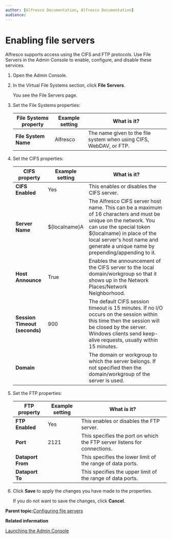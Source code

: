 ```yaml
---
author: [Alfresco Documentation, Alfresco Documentation]
audience: 
---
```


# Enabling file servers

Alfresco supports access using the CIFS and FTP protocols. Use File Servers in the Admin Console to enable, configure, and disable these services.

1.  Open the Admin Console.

2.  In the Virtual File Systems section, click **File Servers**.

    You see the File Servers page.

3.  Set the File Systems properties:

    |File Systems property|Example setting|What is it?|
    |---------------------|---------------|-----------|
    |**File System Name**|Alfresco|The name given to the file system when using CIFS, WebDAV, or FTP.|

4.  Set the CIFS properties:

    |CIFS property|Example setting|What is it?|
    |-------------|---------------|-----------|
    |**CIFS Enabled**|Yes|This enables or disables the CIFS server.|
    |**Server Name**|$\{localname\}A|The Alfresco CIFS server host name. This can be a maximum of 16 characters and must be unique on the network. You can use the special token $\{localname\} in place of the local server's host name and generate a unique name by prepending/appending to it.|
    |**Host Announce**|True|Enables the announcement of the CIFS server to the local domain/workgroup so that it shows up in the Network Places/Network Neighborhood.|
    |**Session Timeout \(seconds\)**|900|The default CIFS session timeout is 15 minutes. If no I/O occurs on the session within this time then the session will be closed by the server. Windows clients send keep-alive requests, usually within 15 minutes.|
    |**Domain**| |The domain or workgroup to which the server belongs. If not specified then the domain/workgroup of the server is used.|

5.  Set the FTP properties:

    |FTP property|Example setting|What is it?|
    |------------|---------------|-----------|
    |**FTP Enabled**|Yes|This enables or disables the FTP server.|
    |**Port**|2121|This specifies the port on which the FTP server listens for connections.|
    |**Dataport From**| |This specifies the lower limit of the range of data ports.|
    |**Dataport To**| |This specifies the upper limit of the range of data ports.|

6.  Click **Save** to apply the changes you have made to the properties.

    If you do not want to save the changes, click **Cancel**.


**Parent topic:**[Configuring file servers](../concepts/fileserv-subsystem-intro.md)

**Related information**  


[Launching the Admin Console](adminconsole-open.md)

